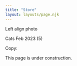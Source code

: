 ```yaml
---
title: "Store"
layout: layouts/page.njk
---
```


Left align photo

Cats Feb 2023 (5)

Copy:

This page is under construction.
